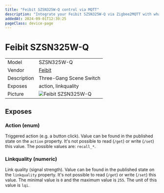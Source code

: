 ```yaml
---
title: "Feibit SZSN325W-Q control via MQTT"
description: "Integrate your Feibit SZSN325W-Q via Zigbee2MQTT with whatever smart home infrastructure you are using without the vendor's bridge or gateway."
addedAt: 2024-09-01T12:39:25
pageClass: device-page
---
```


<!-- !!!! -->
<!-- ATTENTION: This file is auto-generated through docgen! -->
<!-- You can only edit the "Notes"-Section between the two comment lines "Notes BEGIN" and "Notes END". -->
<!-- Do not use h1 or h2 heading within "## Notes"-Section. -->
<!-- !!!! -->

# Feibit SZSN325W-Q

|     |     |
|-----|-----|
| Model | SZSN325W-Q  |
| Vendor  | [Feibit](/supported-devices/#v=Feibit)  |
| Description | Three-Gang Scene Switch |
| Exposes | action, linkquality |
| Picture | ![Feibit SZSN325W-Q](https://www.zigbee2mqtt.io/images/devices/SZSN325W-Q.png) |


<!-- Notes BEGIN: You can edit here. Add "## Notes" headline if not already present. -->


<!-- Notes END: Do not edit below this line -->




## Exposes

### Action (enum)
Triggered action (e.g. a button click).
Value can be found in the published state on the `action` property.
It's not possible to read (`/get`) or write (`/set`) this value.
The possible values are: `recall_*`.

### Linkquality (numeric)
Link quality (signal strength).
Value can be found in the published state on the `linkquality` property.
It's not possible to read (`/get`) or write (`/set`) this value.
The minimal value is `0` and the maximum value is `255`.
The unit of this value is `lqi`.

